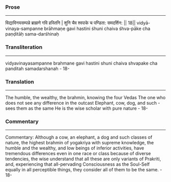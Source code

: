 ### Prose 
 --- 
विद्याविनयसम्पन्ने ब्राह्मणे गवि हस्तिनि |
शुनि चैव श्वपाके च पण्डिता: समदर्शिन: || 18||
vidyā-vinaya-sampanne brāhmaṇe gavi hastini
śhuni chaiva śhva-pāke cha paṇḍitāḥ sama-darśhinaḥ

### Transliteration 
 --- 
vidyavinayasampanne brahmane gavi hastini shuni chaiva shvapake cha panditah samadarshanah - 18-

### Translation 
 --- 
The humble, the wealthy, the brahmin, knowing the four Vedas The one who does not see any difference in the outcast Elephant, cow, dog, and such - sees them as the same He is the wise scholar with pure nature - 18-

### Commentary 
 --- 
Commentary: Although a cow, an elephant, a dog and such classes of nature, the highest brahmin of yogakriya with supreme knowledge, the humble and the wealthy, and low beings of inferior activities, have tremendous differences even in one race or class because of diverse tendencies, the wise understand that all these are only variants of Prakriti, and, experiencing that all-pervading Consciousness as the Soul-Self equally in all perceptible things, they consider all of them to be the same. - 18-